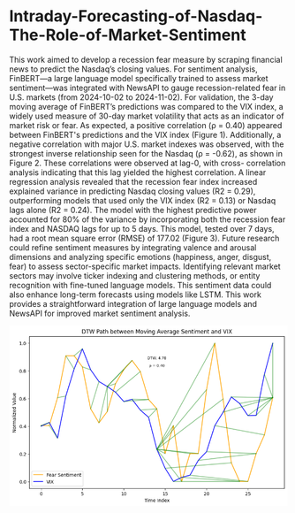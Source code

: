 # Intraday-Forecasting-of-Nasdaq-The-Role-of-Market-Sentiment

  This work aimed to develop a recession fear measure by scraping financial news to predict the Nasdaq’s closing values. For sentiment analysis, FinBERT—a large language model specifically trained to assess market sentiment—was integrated with NewsAPI to gauge recession-related fear in U.S. markets (from 2024-10-02 to 2024-11-02). For validation, the 3-day moving average of FinBERT’s predictions was compared to the VIX index, a widely used measure of 30-day market volatility that acts as an indicator of market risk or fear. As expected, a positive correlation (ρ = 0.40) appeared between FinBERT's predictions and the VIX index (Figure 1). Additionally, a negative correlation with major U.S. market indexes was observed, with the strongest inverse relationship seen for the Nasdaq (ρ = -0.62), as shown in Figure 2. These correlations were observed at lag-0, with cross- correlation analysis indicating that this lag yielded the highest correlation.
  A linear regression analysis revealed that the recession fear index increased explained variance in predicting Nasdaq closing values (R2 = 0.29), outperforming models that used only the VIX index (R2 = 0.13) or Nasdaq lags alone (R2 = 0.24). The model with the highest predictive power accounted for 80% of the variance by incorporating both the recession fear index and NASDAQ lags for up to 5 days. This model, tested over 7 days, had a root mean square error (RMSE) of 177.02 (Figure 3).
  Future research could refine sentiment measures by integrating valence and arousal dimensions and analyzing specific emotions (happiness, anger, disgust, fear) to assess sector-specific market impacts. Identifying relevant market sectors may involve ticker indexing and clustering methods, or entity recognition with fine-tuned language models. This sentiment data could also enhance long-term forecasts using models like LSTM. This work provides a straightforward integration of large language models and NewsAPI for improved market sentiment analysis.

  
![Optional Text](https://github.com/nunokf/Intra-day-Forecasting-of-Nasdaq-The-Role-of-Market-Sentiment/blob/main/images/dtw.png)
